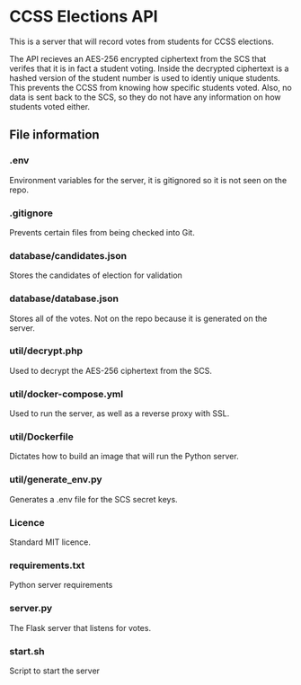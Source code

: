 # CCSS Elections API

This is a server that will record votes from students for CCSS elections. 

The API recieves an AES-256 encrypted ciphertext from the SCS that verifes that it is in fact a student voting. Inside the decrypted ciphertext is a hashed version of the student number is used to identiy unique students. This prevents the CCSS from knowing how specific students voted. Also, no data is sent back to the SCS, so they do not have any information on how students voted either.

## File information

### .env
Environment variables for the server, it is gitignored so it is not seen on the repo.

### .gitignore
Prevents certain files from being checked into Git.

### database/candidates.json
Stores the candidates of election for validation 

### database/database.json
Stores all of the votes. Not on the repo because it is generated on the server.

### util/decrypt.php
Used to decrypt the AES-256 ciphertext from the SCS.

### util/docker-compose.yml
Used to run the server, as well as a reverse proxy with SSL.

### util/Dockerfile
Dictates how to build an image that will run the Python server.

### util/generate_env.py
Generates a .env file for the SCS secret keys.

### Licence
Standard MIT licence.

### requirements.txt
Python server requirements

### server.py
The Flask server that listens for votes.

### start.sh
Script to start the server